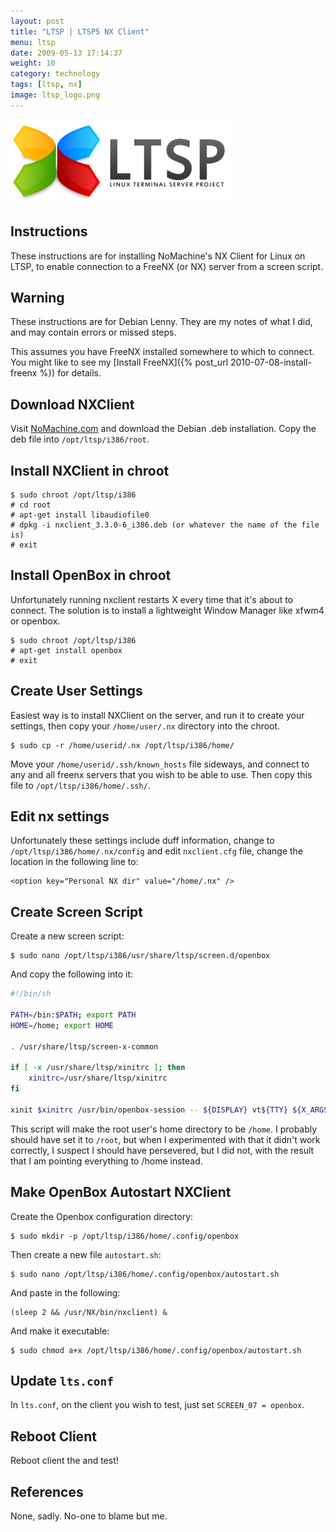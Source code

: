 ```yaml
---
layout: post
title: "LTSP | LTSP5 NX Client"
menu: ltsp
date: 2009-05-13 17:14:37
weight: 10
category: technology
tags: [ltsp, nx]
image: ltsp_logo.png
---
```


<img src="/assets/ltsp_logo.png" class="image-right" alt="LTSP Logo">

## Instructions

These instructions are for installing NoMachine's NX Client for Linux on LTSP, to enable connection to a FreeNX (or NX) server from a screen script.

<!--more-->

## Warning

These instructions are for Debian Lenny.  They are my notes of what I did, and may contain errors or missed steps.

This assumes you have FreeNX installed somewhere to which to connect.  You might like to see my [Install FreeNX]({% post_url 2010-07-08-install-freenx %}) for details.

## Download NXClient

Visit [NoMachine.com](http://www.nomachine.com/download.php) and download the Debian .deb installation.  Copy the deb file into `/opt/ltsp/i386/root`.

## Install NXClient in chroot

    $ sudo chroot /opt/ltsp/i386
    # cd root
    # apt-get install libaudiofile0
    # dpkg -i nxclient_3.3.0-6_i386.deb (or whatever the name of the file is)
    # exit

## Install OpenBox in chroot

Unfortunately running nxclient restarts X every time that it's about to connect.  The solution is to install a lightweight Window Manager like xfwm4 or openbox.

    $ sudo chroot /opt/ltsp/i386
    # apt-get install openbox
    # exit

## Create User Settings

Easiest way is to install NXClient on the server, and run it to create your settings, then copy your `/home/user/.nx` directory into the chroot.

    $ sudo cp -r /home/userid/.nx /opt/ltsp/i386/home/

Move your `/home/userid/.ssh/known_hosts` file sideways, and connect to any and all freenx servers that you wish to be able to use.  Then copy this file to `/opt/ltsp/i386/home/.ssh/`.

## Edit nx settings

Unfortunately these settings include duff information, change to `/opt/ltsp/i386/home/.nx/config` and edit `nxclient.cfg` file, change the location in the following line to:

    <option key="Personal NX dir" value="/home/.nx" />

## Create Screen Script

Create a new screen script:

    $ sudo nano /opt/ltsp/i386/usr/share/ltsp/screen.d/openbox

And copy the following into it:

```sh
#!/bin/sh

PATH=/bin:$PATH; export PATH
HOME=/home; export HOME

. /usr/share/ltsp/screen-x-common

if [ -x /usr/share/ltsp/xinitrc ]; then
    xinitrc=/usr/share/ltsp/xinitrc
fi

xinit $xinitrc /usr/bin/openbox-session -- ${DISPLAY} vt${TTY} ${X_ARGS} -br >/dev/null
```

This script will make the root user's home directory to be `/home`.  I probably should have set it to `/root`, but when I experimented with that it didn't work correctly, I suspect I should have persevered, but I did not, with the result that I am pointing everything to /home instead.

## Make OpenBox Autostart NXClient

Create the Openbox configuration directory:

    $ sudo mkdir -p /opt/ltsp/i386/home/.config/openbox

Then create a new file `autostart.sh`:

    $ sudo nano /opt/ltsp/i386/home/.config/openbox/autostart.sh

And paste in the following:

    (sleep 2 && /usr/NX/bin/nxclient) &

And make it executable:

    $ sudo chmod a+x /opt/ltsp/i386/home/.config/openbox/autostart.sh

## Update `lts.conf`

In `lts.conf`, on the client you wish to test, just set `SCREEN_07 = openbox`.

## Reboot Client

Reboot client the and test!

## References

None, sadly.  No-one to blame but me.

